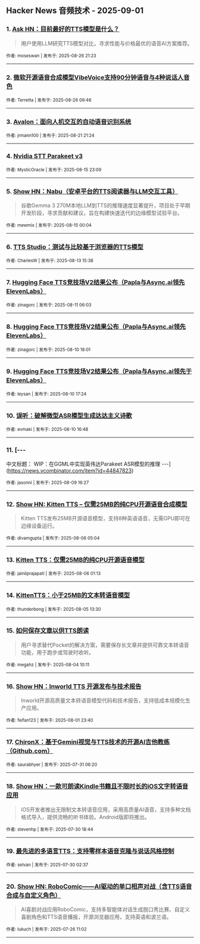 ## Hacker News 音频技术 - 2025-09-01


### 1. [Ask HN：目前最好的TTS模型是什么？](https://news.ycombinator.com/item?id=45032508)
> 用户使用LLM研究TTS模型对比，寻求性能与价格最优的语音AI方案推荐。

<sub>作者: moseswan | 发布于: 2025-08-26 21:23</sub>

---

### 2. [微软开源语音合成模型VibeVoice支持90分钟语音与4种说话人音色](https://news.ycombinator.com/item?id=45024338)

<sub>作者: Terretta | 发布于: 2025-08-26 09:46</sub>

---

### 3. [Avalon：面向人机交互的自动语音识别系统](https://news.ycombinator.com/item?id=44978277)

<sub>作者: jrmann100 | 发布于: 2025-08-21 21:24</sub>

---

### 4. [Nvidia STT Parakeet v3](https://news.ycombinator.com/item?id=44918313)

<sub>作者: MysticOracle | 发布于: 2025-08-15 23:09</sub>

---

### 5. [Show HN：Nabu（安卓平台的TTS阅读器与LLM交互工具）](https://news.ycombinator.com/item?id=44907170)
> 谷歌Gemma 3 270M本地LLM到TTS的推理速度显著提升，项目处于早期开发阶段，寻求贡献和建议，旨在构建快速迭代的边缘模型试验平台。

<sub>作者: mewmix | 发布于: 2025-08-15 00:04</sub>

---

### 6. [TTS Studio：测试与比较基于浏览器的TTS模型](https://news.ycombinator.com/item?id=44889900)

<sub>作者: CharlesW | 发布于: 2025-08-13 15:38</sub>

---

### 7. [Hugging Face TTS竞技场V2结果公布（Papla与Async.ai领先ElevenLabs）](https://news.ycombinator.com/item?id=44861142)

<sub>作者: zinagorc | 发布于: 2025-08-11 06:03</sub>

---

### 8. [Hugging Face TTS竞技场V2结果公布（Papla与Async.ai领先ElevenLabs）](https://news.ycombinator.com/item?id=44856995)

<sub>作者: zinagorc | 发布于: 2025-08-10 18:01</sub>

---

### 9. [Hugging Face TTS竞技场V2结果公布（Papla与Async.ai领先于ElevenLabs）](https://news.ycombinator.com/item?id=44856714)

<sub>作者: leysan | 发布于: 2025-08-10 17:24</sub>

---

### 10. [误听：破解微型ASR模型生成达达主义诗歌](https://news.ycombinator.com/item?id=44856410)

<sub>作者: evmaki | 发布于: 2025-08-10 16:48</sub>

---

### 11. [---
中文标题：
WIP：在GGML中实现英伟达Parakeet ASR模型的推理
---](https://news.ycombinator.com/item?id=44847823)

<sub>作者: jasonni | 发布于: 2025-08-09 16:27</sub>

---

### 12. [Show HN: Kitten TTS – 仅需25MB的纯CPU开源语音合成模型](https://news.ycombinator.com/item?id=44807868)
> Kitten TTS发布25MB开源语音模型，支持8种英语语音，无需GPU即可在边缘设备运行。

<sub>作者: divamgupta | 发布于: 2025-08-06 05:04</sub>

---

### 13. [Kitten TTS：仅需25MB的纯CPU开源语音模型](https://news.ycombinator.com/item?id=44806543)

<sub>作者: jainilprajapati | 发布于: 2025-08-06 01:13</sub>

---

### 14. [KittenTTS：小于25MB的文本转语音模型](https://news.ycombinator.com/item?id=44797724)

<sub>作者: thunderbong | 发布于: 2025-08-05 13:30</sub>

---

### 15. [如何保存文章以供TTS朗读](https://news.ycombinator.com/item?id=44783867)
> 用户寻求替代Pocket的解决方案，需要保存长文章并提供可靠文本转语音功能，用于跑步或驾驶时收听。

<sub>作者: megahz | 发布于: 2025-08-04 10:11</sub>

---

### 16. [Show HN：Inworld TTS 开源发布与技术报告](https://news.ycombinator.com/item?id=44763614)
> Inworld开源高质量文本转语音模型代码和技术报告，支持低成本规模化生产应用。

<sub>作者: feifan123 | 发布于: 2025-08-01 23:40</sub>

---

### 17. [ChironX：基于Gemini视觉与TTS技术的开源AI吉他教练（Github.com）](https://news.ycombinator.com/item?id=44742873)

<sub>作者: saurabhyer | 发布于: 2025-07-31 06:20</sub>

---

### 18. [Show HN：一款可朗读Kindle书籍且不限时长的iOS文字转语音应用](https://news.ycombinator.com/item?id=44738030)
> iOS开发者推出无限制文本转语音应用，采用高质量AI语音，支持多种文档格式导入，提供流畅的听书体验。Android版即将推出。

<sub>作者: stevenhp | 发布于: 2025-07-30 18:44</sub>

---

### 19. [最先进的多语言TTS：支持零样本语音克隆与说话风格控制](https://news.ycombinator.com/item?id=44730472)

<sub>作者: selvan | 发布于: 2025-07-30 02:37</sub>

---

### 20. [Show HN: RoboComic——AI驱动的单口相声对战（含TTS语音合成与自定义角色）](https://news.ycombinator.com/item?id=44693095)
> AI喜剧对战应用RoboComic，支持多智能体对话生成脱口秀比赛、自定义喜剧角色和TTS语音播报，开源浏览器应用，支持英语和波兰语。

<sub>作者: lukuch | 发布于: 2025-07-26 11:02</sub>

---
